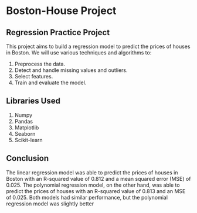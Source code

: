 # Boston-House Project

## Regression Practice Project

This project aims to build a regression model to predict the prices of houses in Boston. We will use various techniques and algorithms to:

1. Preprocess the data.
2. Detect and handle missing values and outliers.
3. Select features.
4. Train and evaluate the model.


## Libraries Used
1. Numpy
2. Pandas
3. Matplotlib
4. Seaborn
5. Scikit-learn





## Conclusion
The linear regression model was able to predict the prices of houses in Boston with an R-squared value of 0.812 and a mean squared error (MSE) of 0.025. The polynomial regression model, on the other hand, was able to predict the prices of houses with an R-squared value of 0.813 and an MSE of 0.025. Both models had similar performance, but the polynomial regression model was slightly better
